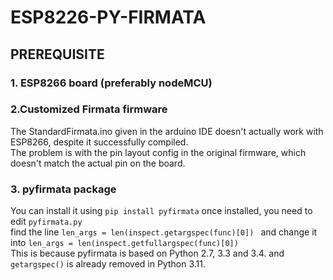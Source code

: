 # ESP8226-PY-FIRMATA
## PREREQUISITE
### 1. ESP8266 board (preferably nodeMCU)
### 2.Customized Firmata firmware
The StandardFirmata.ino given in the arduino IDE doesn't actually work with ESP8266, despite it successfully compiled.  
The problem is with the pin layout config in the original firmware, which doesn't match the actual pin on the board.
### 3. pyfirmata package  
You can install it using ```pip install pyfirmata``` once installed, you need to edit  ```pyfirmata.py```<br>  find the line ```len_args = len(inspect.getargspec(func)[0]) ``` and change it into  ```len_args = len(inspect.getfullargspec(func)[0]) ```  
This is because pyfirmata is based on Python 2.7, 3.3 and 3.4. and ```getargspec()``` is already removed in Python 3.11.
